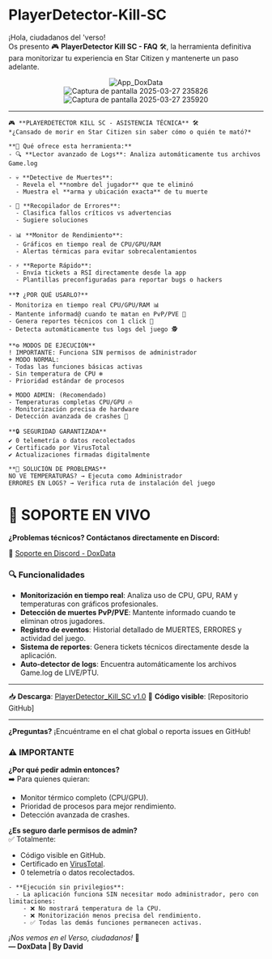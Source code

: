 
# PlayerDetector-Kill-SC

¡Hola, ciudadanos del 'verso!  
Os presento 🎮 **PlayerDetector Kill SC - FAQ** 🛠️,
la herramienta definitiva para monitorizar tu experiencia en Star Citizen y mantenerte un paso adelante.  

<div align="center">
  <img src="https://github.com/user-attachments/assets/48be624c-add8-4a6c-a395-e6bd71c6bff3" alt="App_DoxData">
</div>

<div align="center">
  <img src="https://github.com/user-attachments/assets/496eba96-f118-4a2d-9315-9eecc526b82d" alt="Captura de pantalla 2025-03-27 235826">
</div>

<div align="center">
  <img src="https://github.com/user-attachments/assets/e45281e8-d488-4535-8508-035e928bf426" alt="Captura de pantalla 2025-03-27 235920">
</div>

---


```
🎮 **PLAYERDETECTOR KILL SC - ASISTENCIA TÉCNICA** 🛠️  
*¿Cansado de morir en Star Citizen sin saber cómo o quién te mató?*  

**🚀 Qué ofrece esta herramienta:**  
- 🔍 **Lector avanzado de Logs**: Analiza automáticamente tus archivos Game.log
 
- 💀 **Detective de Muertes**:  
  - Revela el **nombre del jugador** que te eliminó  
  - Muestra el **arma y ubicación exacta** de tu muerte

- 🚨 **Recopilador de Errores**:  
  - Clasifica fallos críticos vs advertencias  
  - Sugiere soluciones

- 📊 **Monitor de Rendimiento**:  
  - Gráficos en tiempo real de CPU/GPU/RAM  
  - Alertas térmicas para evitar sobrecalentamientos

- ⚡ **Reporte Rápido**:  
  - Envía tickets a RSI directamente desde la app  
  - Plantillas preconfiguradas para reportar bugs o hackers  

**❓ ¿POR QUÉ USARLO?**  
- Monitoriza en tiempo real CPU/GPU/RAM 📊  
- Mantente informad@ cuando te matan en PvP/PVE 🔔  
- Genera reportes técnicos con 1 click 📄  
- Detecta automáticamente tus logs del juego 🕵️  
```
```
**⚙️ MODOS DE EJECUCIÓN**  
! IMPORTANTE: Funciona SIN permisos de administrador
+ MODO NORMAL:  
- Todas las funciones básicas activas  
- Sin temperatura de CPU ❄️  
- Prioridad estándar de procesos  
```
```
+ MODO ADMIN: (Recomendado)  
- Temperaturas completas CPU/GPU 🔥  
- Monitorización precisa de hardware  
- Detección avanzada de crashes 🚨  
```

```
**🔒 SEGURIDAD GARANTIZADA**  
✔️ 0 telemetría o datos recolectados  
✔️ Certificado por VirusTotal  
✔️ Actualizaciones firmadas digitalmente  
```
```
**🚨 SOLUCIÓN DE PROBLEMAS**  
NO VE TEMPERATURAS? → Ejecuta como Administrador
ERRORES EN LOGS? → Verifica ruta de instalación del juego
```
# 💬 SOPORTE EN VIVO

**¿Problemas técnicos? Contáctanos directamente en Discord:**

🔗 [Soporte en Discord - DoxData](https://discord.com/users/721814914032992296)

### 🔍 **Funcionalidades**  
- **Monitorización en tiempo real**: Analiza uso de CPU, GPU, RAM y temperaturas con gráficos profesionales.  
- **Detección de muertes PvP/PVE**: Mantente informado cuando te eliminan otros jugadores.  
- **Registro de eventos**: Historial detallado de MUERTES, ERRORES y actividad del juego.  
- **Sistema de reportes**: Genera tickets técnicos directamente desde la aplicación.  
- **Auto-detector de logs**: Encuentra automáticamente los archivos Game.log de LIVE/PTU.  

---
📥 **Descarga**: [PlayerDetector_Kill_SC v1.0](https://github.com/DoxData/PlayerDetector-Kill-SC-v1/releases/download/PlayerDetector-Kill-SC-v1/PlayerDetector-Kill-SC.zip)
📜 **Código visible**: [Repositorio GitHub]

---

**¿Preguntas?** ¡Encuéntrame en el chat global o reporta issues en GitHub!  

### ⚠️ **IMPORTANTE**
**¿Por qué pedir admin entonces?**  
➡️ Para quienes quieran:  
- Monitor térmico completo (CPU/GPU).  
- Prioridad de procesos para mejor rendimiento.  
- Detección avanzada de crashes.  

**¿Es seguro darle permisos de admin?**  
✅ Totalmente:  
- Código visible en GitHub.  
- Certificado en [VirusTotal](https://www.virustotal.com/gui/home/upload).  
- 0 telemetría o datos recolectados.  

```### 🛠️ Requisitos/Troubleshooting
- **Ejecución sin privilegios**:  
  - La aplicación funciona SIN necesitar modo administrador, pero con limitaciones:  
    - ❌ No mostrará temperatura de la CPU.  
    - ❌ Monitorización menos precisa del rendimiento.  
    - ✅ Todas las demás funciones permanecen activas.
```
_¡Nos vemos en el Verso, ciudadanos!_ 🚀  
**— DoxData | By David**

